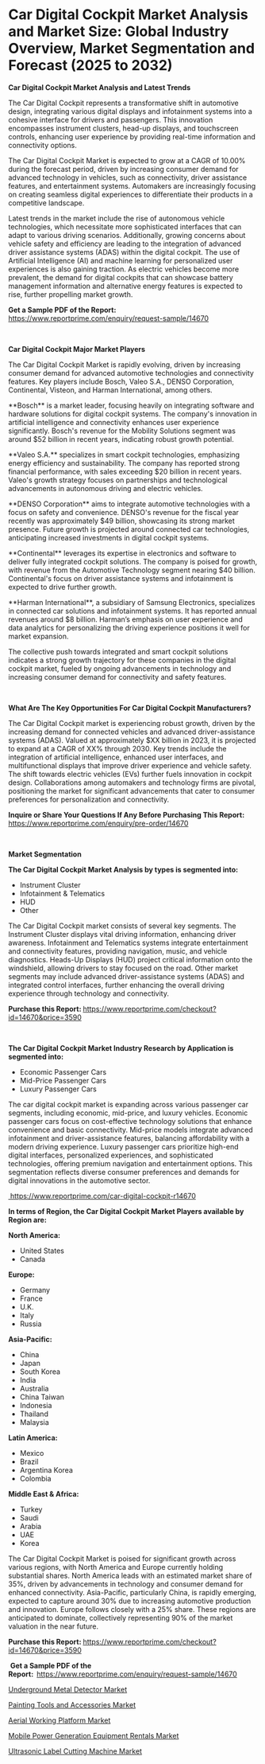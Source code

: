 <p><h1>Car Digital Cockpit Market Analysis and Market Size: Global Industry Overview, Market Segmentation and Forecast (2025 to 2032)</h1></p><p><strong>Car Digital Cockpit Market Analysis and Latest Trends</strong></p>
<p><p>The Car Digital Cockpit represents a transformative shift in automotive design, integrating various digital displays and infotainment systems into a cohesive interface for drivers and passengers. This innovation encompasses instrument clusters, head-up displays, and touchscreen controls, enhancing user experience by providing real-time information and connectivity options.</p><p>The Car Digital Cockpit Market is expected to grow at a CAGR of 10.00% during the forecast period, driven by increasing consumer demand for advanced technology in vehicles, such as connectivity, driver assistance features, and entertainment systems. Automakers are increasingly focusing on creating seamless digital experiences to differentiate their products in a competitive landscape.</p><p>Latest trends in the market include the rise of autonomous vehicle technologies, which necessitate more sophisticated interfaces that can adapt to various driving scenarios. Additionally, growing concerns about vehicle safety and efficiency are leading to the integration of advanced driver assistance systems (ADAS) within the digital cockpit. The use of Artificial Intelligence (AI) and machine learning for personalized user experiences is also gaining traction. As electric vehicles become more prevalent, the demand for digital cockpits that can showcase battery management information and alternative energy features is expected to rise, further propelling market growth.</p></p>
<p><strong>Get a Sample PDF of the Report:&nbsp;</strong> <a href="https://www.reportprime.com/enquiry/request-sample/14670?utm_campaign=2198&utm_medium=2&utm_source=Github&utm_content=ia&utm_term=20032025&utm_id=car-digital-cockpit">https://www.reportprime.com/enquiry/request-sample/14670</a></p>
<p>&nbsp;</p>
<p><strong>Car Digital Cockpit Major Market Players</strong></p>
<p><p>The Car Digital Cockpit Market is rapidly evolving, driven by increasing consumer demand for advanced automotive technologies and connectivity features. Key players include Bosch, Valeo S.A., DENSO Corporation, Continental, Visteon, and Harman International, among others.</p><p>**Bosch** is a market leader, focusing heavily on integrating software and hardware solutions for digital cockpit systems. The company's innovation in artificial intelligence and connectivity enhances user experience significantly. Bosch's revenue for the Mobility Solutions segment was around $52 billion in recent years, indicating robust growth potential.</p><p>**Valeo S.A.** specializes in smart cockpit technologies, emphasizing energy efficiency and sustainability. The company has reported strong financial performance, with sales exceeding $20 billion in recent years. Valeo's growth strategy focuses on partnerships and technological advancements in autonomous driving and electric vehicles.</p><p>**DENSO Corporation** aims to integrate automotive technologies with a focus on safety and convenience. DENSO's revenue for the fiscal year recently was approximately $49 billion, showcasing its strong market presence. Future growth is projected around connected car technologies, anticipating increased investments in digital cockpit systems.</p><p>**Continental** leverages its expertise in electronics and software to deliver fully integrated cockpit solutions. The company is poised for growth, with revenue from the Automotive Technology segment nearing $40 billion. Continental's focus on driver assistance systems and infotainment is expected to drive further growth.</p><p>**Harman International**, a subsidiary of Samsung Electronics, specializes in connected car solutions and infotainment systems. It has reported annual revenues around $8 billion. Harman’s emphasis on user experience and data analytics for personalizing the driving experience positions it well for market expansion.</p><p>The collective push towards integrated and smart cockpit solutions indicates a strong growth trajectory for these companies in the digital cockpit market, fueled by ongoing advancements in technology and increasing consumer demand for connectivity and safety features.</p></p>
<p>&nbsp;</p>
<p><strong>What Are The Key Opportunities For Car Digital Cockpit Manufacturers?</strong></p>
<p><p>The Car Digital Cockpit market is experiencing robust growth, driven by the increasing demand for connected vehicles and advanced driver-assistance systems (ADAS). Valued at approximately $XX billion in 2023, it is projected to expand at a CAGR of XX% through 2030. Key trends include the integration of artificial intelligence, enhanced user interfaces, and multifunctional displays that improve driver experience and vehicle safety. The shift towards electric vehicles (EVs) further fuels innovation in cockpit design. Collaborations among automakers and technology firms are pivotal, positioning the market for significant advancements that cater to consumer preferences for personalization and connectivity.</p></p>
<p><strong>Inquire or Share Your Questions If Any Before Purchasing This Report:</strong> <a href="https://www.reportprime.com/enquiry/pre-order/14670?utm_campaign=2198&utm_medium=2&utm_source=Github&utm_content=ia&utm_term=20032025&utm_id=car-digital-cockpit">https://www.reportprime.com/enquiry/pre-order/14670</a></p>
<p>&nbsp;</p>
<p><strong>Market Segmentation</strong></p>
<p><strong>The Car Digital Cockpit Market Analysis by types is segmented into:</strong></p>
<p><ul><li>Instrument Cluster</li><li>Infotainment & Telematics</li><li>HUD</li><li>Other</li></ul></p>
<p><p>The Car Digital Cockpit market consists of several key segments. The Instrument Cluster displays vital driving information, enhancing driver awareness. Infotainment and Telematics systems integrate entertainment and connectivity features, providing navigation, music, and vehicle diagnostics. Heads-Up Displays (HUD) project critical information onto the windshield, allowing drivers to stay focused on the road. Other market segments may include advanced driver-assistance systems (ADAS) and integrated control interfaces, further enhancing the overall driving experience through technology and connectivity.</p></p>
<p><strong>Purchase this Report:&nbsp;</strong><a href="https://www.reportprime.com/checkout?id=14670&price=3590&utm_campaign=2198&utm_medium=2&utm_source=Github&utm_content=ia&utm_term=20032025&utm_id=car-digital-cockpit">https://www.reportprime.com/checkout?id=14670&price=3590</a></p>
<p>&nbsp;</p>
<p><strong>The Car Digital Cockpit Market Industry Research by Application is segmented into:</strong></p>
<p><ul><li>Economic Passenger Cars</li><li>Mid-Price Passenger Cars</li><li>Luxury Passenger Cars</li></ul></p>
<p><p>The car digital cockpit market is expanding across various passenger car segments, including economic, mid-price, and luxury vehicles. Economic passenger cars focus on cost-effective technology solutions that enhance convenience and basic connectivity. Mid-price models integrate advanced infotainment and driver-assistance features, balancing affordability with a modern driving experience. Luxury passenger cars prioritize high-end digital interfaces, personalized experiences, and sophisticated technologies, offering premium navigation and entertainment options. This segmentation reflects diverse consumer preferences and demands for digital innovations in the automotive sector.</p></p>
<p><a href="https://www.reportprime.com/car-digital-cockpit-r14670?utm_campaign=2198&utm_medium=2&utm_source=Github&utm_content=ia&utm_term=20032025&utm_id=car-digital-cockpit">&nbsp;https://www.reportprime.com/car-digital-cockpit-r14670</a></p>
<p><strong>In terms of Region, the Car Digital Cockpit Market Players available by Region are:</strong></p>
<p>
    <p> <strong> North America: </strong>
        <ul>
            <li>United States</li>
            <li>Canada</li>
        </ul>
        </p> 
    <p> <strong> Europe: </strong>
        <ul>
            <li>Germany</li>
            <li>France</li>
            <li>U.K.</li>
            <li>Italy</li>
            <li>Russia</li>
        </ul>
        </p> 
    <p> <strong> Asia-Pacific: </strong>
        <ul>
            <li>China</li>
            <li>Japan</li>
            <li>South Korea</li>
            <li>India</li>
            <li>Australia</li>
            <li>China Taiwan</li>
            <li>Indonesia</li>
            <li>Thailand</li>
            <li>Malaysia</li>
        </ul>
        </p> 
    <p> <strong> Latin America: </strong>
        <ul>
            <li>Mexico</li>
            <li>Brazil</li>
            <li>Argentina Korea</li>
            <li>Colombia</li>
        </ul>
        </p> 
    <p> <strong> Middle East & Africa: </strong>
        <ul>
            <li>Turkey</li>
            <li>Saudi</li>
            <li>Arabia</li>
            <li>UAE</li>
            <li>Korea</li>
        </ul>
    </p>
    </p>
<p><p>The Car Digital Cockpit Market is poised for significant growth across various regions, with North America and Europe currently holding substantial shares. North America leads with an estimated market share of 35%, driven by advancements in technology and consumer demand for enhanced connectivity. Asia-Pacific, particularly China, is rapidly emerging, expected to capture around 30% due to increasing automotive production and innovation. Europe follows closely with a 25% share. These regions are anticipated to dominate, collectively representing 90% of the market valuation in the near future.</p></p>
<p><strong>Purchase this Report: </strong><a href="https://www.reportprime.com/checkout?id=14670&price=3590&utm_campaign=2198&utm_medium=2&utm_source=Github&utm_content=ia&utm_term=20032025&utm_id=car-digital-cockpit">https://www.reportprime.com/checkout?id=14670&price=3590</a></p>
<p>&nbsp;<strong>Get a Sample PDF of the Report:&nbsp;&nbsp;</strong><a href="https://www.reportprime.com/enquiry/request-sample/14670?utm_campaign=2198&utm_medium=2&utm_source=Github&utm_content=ia&utm_term=20032025&utm_id=car-digital-cockpit">https://www.reportprime.com/enquiry/request-sample/14670</a></p>
<p><strong></strong></p>
<p><p><a href="https://www.linkedin.com/pulse/comprehensive-overview-underground-metal-detector-market-9fufe?utm_campaign=2198&utm_medium=2&utm_source=Github&utm_content=ia&utm_term=20032025&utm_id=car-digital-cockpit">Underground Metal Detector Market</a></p><p><a href="https://github.com/leoustolja/Market-Research-Report-List-1/blob/main/painting-tools-and-accessories-market.md?utm_campaign=2198&utm_medium=2&utm_source=Github&utm_content=ia&utm_term=20032025&utm_id=car-digital-cockpit">Painting Tools and Accessories Market</a></p><p><a href="https://www.linkedin.com/pulse/key-drivers-aerial-working-platform-market-trends-future-6p3ne?utm_campaign=2198&utm_medium=2&utm_source=Github&utm_content=ia&utm_term=20032025&utm_id=car-digital-cockpit">Aerial Working Platform Market</a></p><p><a href="https://github.com/madethkijori/Market-Research-Report-List-1/blob/main/mobile-power-generation-equipment-rentals-market.md?utm_campaign=2198&utm_medium=2&utm_source=Github&utm_content=ia&utm_term=20032025&utm_id=car-digital-cockpit">Mobile Power Generation Equipment Rentals Market</a></p><p><a href="https://www.linkedin.com/pulse/87-cagr-forecast-theultrasonic-label-cutting-machine-vf3ue?utm_campaign=2198&utm_medium=2&utm_source=Github&utm_content=ia&utm_term=20032025&utm_id=car-digital-cockpit">Ultrasonic Label Cutting Machine Market</a></p></p>
